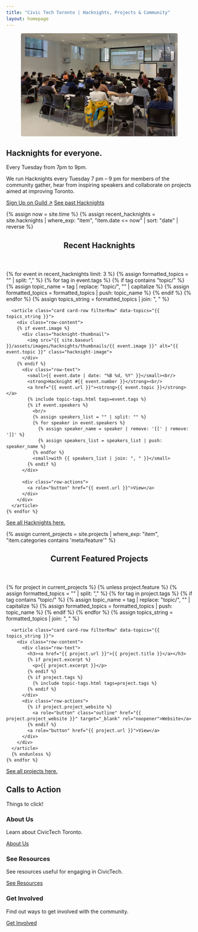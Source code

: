 ```yaml
---
title: "Civic Tech Toronto | Hacknights, Projects & Community"
layout: homepage
---
```

<article class="grid">
  <figure>
    <img
      src="assets/images/CivicTechTO-InPerson.jpg"
      alt="Picture of a group of people sitting listening to a presentation at a Civic Tech Toronto Hacknight"
      style="border-radius: 4px;"
    />
  </figure>
  <div>
    <hgroup>
    <h1>Hacknights for everyone.</h1>
    <p>Every Tuesday from 7pm to 9pm.</p>
    </hgroup>
    <p>We run Hacknights every Tuesday 7 pm – 9 pm for members of the community gather, hear from inspiring speakers and collaborate on projects aimed at improving Toronto.</p>
    <div class="button-list">
      <a role="button" class="outline" href="https://guild.host/ctto/events" target="_blank">Sign Up on Guild<span aria-hidden="true">&nbsp;↗</span></a>
      <a role="button" class="secondary outline" href="{{'/hacknights' | relative_url }}">See past Hacknights</a>
    </div>
  </div>
</article>

<!-- === Recent Hacknights ===  -->

<!-- Past Hacknights -->

{% assign now = site.time %}
{% assign recent_hacknights = site.hacknights | where_exp: "item", "item.date <= now" | sort: "date" | reverse %}

<section>
  <header>
    <h2>Recent Hacknights</h2>
  </header>
  <div id="pastHacknightsList" class="grid">
    {% for event in recent_hacknights limit: 3 %}
      {% assign formatted_topics = "" | split: "," %}
      {% for tag in event.tags %}
        {% if tag contains "topic/" %}
          {% assign topic_name = tag | replace: "topic/", "" | capitalize %}
          {% assign formatted_topics = formatted_topics | push: topic_name %}
        {% endif %}
      {% endfor %}
      {% assign topics_string = formatted_topics | join: ", " %}

      <article class="card card-row filterRow" data-topics="{{ topics_string }}">
        <div class="row-content">
        {% if event.image %}
          <div class="hacknight-thumbnail">
            <img src="{{ site.baseurl }}/assets/images/hacknights/thumbnails/{{ event.image }}" alt="{{ event.topic }}" class="hacknight-image">
          </div>
        {% endif %}
          <div class="row-text">
            <small>{{ event.date | date: "%B %d, %Y" }}</small><br/>
            <strong>Hacknight #{{ event.number }}</strong><br/>
            <a href="{{ event.url }}"><strong>{{ event.topic }}</strong></a>
            {% include topic-tags.html tags=event.tags %}
            {% if event.speakers %}
              <br/>
              {% assign speakers_list = "" | split: "" %}
              {% for speaker in event.speakers %}
                {% assign speaker_name = speaker | remove: '[[' | remove: ']]' %}
                {% assign speakers_list = speakers_list | push: speaker_name %}
              {% endfor %}
              <small>with {{ speakers_list | join: ", " }}</small>
            {% endif %}
          </div>

          <div class="row-actions">
            <a role="button" href="{{ event.url }}">View</a>
          </div>
        </div>
      </article>
    {% endfor %}
  </div>
  <a href="{{ '/hacknights' | relative_url }}">See all Hacknights here.</a>
</section>



<!-- === Projects Feature ===  -->

{% assign current_projects = site.projects | where_exp: "item", "item.categories contains 'meta/feature'" %}

<section>
  <header>
    <h2>Current Featured Projects</h2>
  </header>
  <div class="card-list">
    {% for project in current_projects %}
      {% unless project.feature %}
      {% assign formatted_topics = "" | split: "," %}
      {% for tag in project.tags %}
        {% if tag contains "topic/" %}
          {% assign topic_name = tag | replace: "topic/", "" | capitalize %}
          {% assign formatted_topics = formatted_topics | push: topic_name %}
        {% endif %}
      {% endfor %}
      {% assign topics_string = formatted_topics | join: ", " %}

      <article class="card card-row filterRow" data-topics="{{ topics_string }}">
        <div class="row-content">
          <div class="row-text">
            <h3><a href="{{ project.url }}">{{ project.title }}</a></h3>
            {% if project.excerpt %}
              <p>{{ project.excerpt }}</p>
            {% endif %}
            {% if project.tags %}
              {% include topic-tags.html tags=project.tags %}
            {% endif %}
          </div>
          <div class="row-actions">
            {% if project.project_website %}
              <a role="button" class="outline" href="{{ project.project_website }}" target="_blank" rel="noopener">Website</a>
            {% endif %}
            <a role="button" href="{{ project.url }}">View</a>
          </div>
        </div>
      </article>
      {% endunless %}
    {% endfor %}
  </div>
  <a href="{{ '/projects' | relative_url }}">See all projects here.</a>

</section>

<!-- === Call to Actions ===  -->

<section>
  <hgroup>
  <h2>Calls to Action</h2>
  <p>Things to click!</p>
  </hgroup>
  <div class="grid">
    <article>
      <h3>About Us</h3>
      <p>Learn about CivicTech Toronto.</p>
      <a role="button" href="{{ '/about-us' | relative_url  }}">About Us</a>
    </article>
    <article>
      <h3>See Resources</h3>
      <p>See resources useful for engaging in CivicTech.</p>
      <a role="button" href="{{ '/resources' | relative_url  }}">See Resources</a>
    </article>
    <article>
      <h3>Get Involved</h3>
      <p>Find out ways to get involved with the community.</p>
      <a role="button" href="{{ '/get-involved' | relative_url  }}">Get Involved</a>
    </article>
  </div>
</section>
